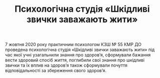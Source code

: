 ﻿---
title: Психологічна студія «Шкідливі звички заважають жити»
---

7 жовтня 2020 року практичним психологом КЗШ № 55 КМР ДО проведена психологічна студія «Шкідливі звички заважають жити» під час якої учні узагальнили знання про здоров’я, сформували бажання вести здоровий спосіб життя, поглибили свої знання про шкідливі звички та їх вплив на здоров’я також сформували почуття відповідальності за збереження свого здоров’я.

<slideshow></slideshow>